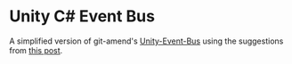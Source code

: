 ﻿# Unity C# Event Bus
A simplified version of git-amend's [Unity-Event-Bus](https://github.com/adammyhre/Unity-Event-Bus) using the suggestions from [this post](https://github.com/adammyhre/Unity-Event-Bus/issues/1). 
